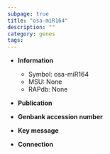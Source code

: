 ```yaml
---
subpage: true
title: "osa-miR164"
description: ""
category: genes
tags: 
---
```


* **Information**  
    + Symbol: osa-miR164  
    + MSU: None  
    + RAPdb: None  

* **Publication**  

* **Genbank accession number**  

* **Key message**  

* **Connection**  



